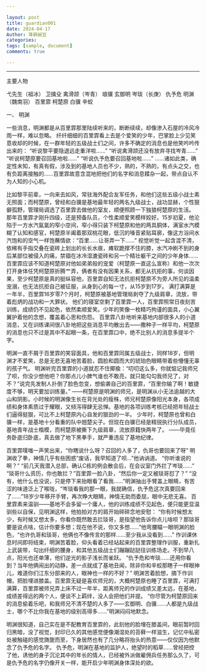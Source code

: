 ```yaml
---

layout: post
title: guardian001
date: 2024-04-17
Author: 荨麻豌豆
categories:
tags: [sample, document]
comments: true

---
```


***

主要人物

弋先生（祖冰）
卫擒殳
禽滑颉（岑青）
琅骥
玄御明
岑琰（长庚）
仇予危
明渊（魏南羽）
百里霏
柯楚原
白骥
辛蛟

一、    明渊

一些消息，明渊都是从百里霏那里陆续听来的，断断续续，却像渗入石屋的冷风冷雨一样，难以忽略。
纤纤细细的百里霏看上去是个爱笑的少年，巴掌脸上少见笑意收却的时候，在一群年轻的五级战士们之间，许多不确定的消息也是他笑吟吟传出来的：
“听说黎平要隐退远走重洋啦……”
“听说禽滑颉还没有放弃寻找岑青……”
“听说柯楚原要召回基地啦……”
“听说仇予危要召回基地啦……”
……诸如此类，确定性未知，有真有假，涉及到的基地人员也不少，熟的，不熟的，有点头之交，也有负距离接触的……百里霏故意含混地把他们的名字和消息糅杂一起，带点自认不为人知的小心机。

比如黎平前辈，一向来去如风，常驻海外配合友军任务，和他们这些五级小战士素无照面；而柯楚原，曾经和白骥是基地最年轻的两名九级战士，战功显赫，个性狠僻孤野，管理局调选了百里霏去做他的室友，顺便照顾一下独狼柯楚原的生活。
那年百里霏才刚升四级，还是预备队员，个性柔顺爱笑模样姣好。15岁初夏，他沦陷于一方水汽氤氲的窄小空间，窄小得只装下柯楚原和他的两具胴体，满室水汽模糊了认知和感官，柯楚原半阖着那双桃花眼，低沉的嗓音紧贴耳廓，像这方浴间水汽饱和的空气一样饱蘸情欲：“百里……让哥弄一下……”
视觉听觉一起含混不清，依稀有手指交叠在瓷砖上划出的长长水痕，瘫软跪撑不住的膝，水汽冲刷不到的身后某部位被侵入的痛，禁锢在冰冷湿漉瓷砖和另一个精壮躯干之间的少年身体……
百里霏应该不知道柯楚原对他如弟弟般的宠爱（柯楚原一直这么宣称）和他一次次打开身体任凭柯楚原折腾艹弄，俩者有没有因果关系，都无从抗拒的事，何谈因果，至少柯楚原是真的挺纵容他，百里霏自知无法抗拒柯楚原不为旁人所见的温柔宠溺，也无法抗拒自己被征服，从身到心的每一寸，从15岁到17岁。
满打满算是一年半，百里霏16岁零7个月时，柯楚原被基地管理局剥夺了九级肩章，流放，带着彪炳的战功和一大罪状。
他们的寝室空剩了百里霏一人，百里霏照常日夜刻苦训练，成绩仍不见起色，依然柔顺爱笑。少年的笑像一枚精巧拘谨的面具，小心翼翼护着他的念想，覆盖着心思和伤怨。
百里霏八卦地听来基地内部很多人的小道消息，又在训练课间很八卦地把这些消息平均散出去——撒种子一样平均，柯楚原的消息也只不过是其中不起眼一条，在百里霏口中，绝不比别人的消息多提半个字。

明渊一直不屑于百里霏的笑容面具，他和百里霏同属五级战士，同样18岁，但明渊才不爱笑，总是无悲无喜地苦着脸，圆脸和圆而大的琥珀色眼睛带着些懵懂无辜的孩子气。
明渊听完百里霏的小道就忍不住揶揄：“叨叨这么多，你就惦记我师兄了呗，你没少想他吧？你那点儿小脾气谁也不敢亮，就只能勾勾我师兄了，对不？”说完先发制人扑倒了脸色忽变，想偷袭自己的百里霏，“百里你输了啊！敏捷度不够，明天要加训练量。”
——柯楚原是明渊的师兄，是明渊从小无法逾越的大山和阴影。小时候的明渊像生长在背光处的瘦株，师兄柯楚原像阳光本身，各项成绩和身体素质过于耀眼，又倾泻得肆无忌惮。基地的各项训练考核已经把年轻战士们逼得挺狠，可比不上柯楚原内心自发的狠劲的一半。
少年时，柯楚原也曾和白骥一样，是基地十分看重的队中翘楚尖子。但现在白骥已经是精锐执行分队成员，基地青年战士楷模，而柯楚原被撕下九级肩章，流放原籍快两年了。
——毕竟任务卧底归卧底，真去做了地下黑拳手，就严重违反了基地纪律。

百里霏噗嗤一声笑出来，“你瞎说什么呀？召回的人多了，仇哥也要回来了呀”
明渊收了拳，神情几乎有些困惑“废话，我早知道了呗…”他讷讷道。
“你听谁说的啊？”
“前几天我潜入总部，确认C栋的例会散会后，在会议室门外拦了岑琰……”
“琰哥什么资历，你也敢拦？”百里霏一脸八卦，“然后你一定又被琰哥怼了？”
“没有，他什么也没说，只是停下来抬眼看了看我……”明渊抽出手臂盖上眼睛，有苦涩的味道泛上了喉咙，“岑琰看我的那一眼，我就确信，仇予危这次真要回来了……”18岁少年移开手臂，再次睁大眼睛，神情无助而委屈，眼中无悲无喜。
百里霏素来温驯——基地不会多留一个庸人，他的训练成绩不见起色，便只能更显温驯些以自保，见明渊这样，他拍拍对方的肩开始碎碎念地安慰：
“你有时候想太少，有时候又想太多，你看你既然敢去拦琰哥，是指望他告诉你点儿啥呗？那琰哥要是说点啥，估计你要多想；现在他不说，你又多想……”他弯腰瞄一眼明渊的脸色，“也许仇哥和琰哥，他俩也不像传言的那样……至少我从没看到……”
作训课休息时间即将结束，明渊苦着脸，仰头看着已经站起来的百里霏整理作训服，重新扎上武装带，勾出纤细的腰身，和其他五级战士们蹦蹦跶跶往训练场走。不到早八点，阳光也还单薄，他们逆光的影子浅长而雀跃。
“仇予危和岑琰……还用你看到？当年他俩闹出的动静，差一点就成了基地丑闻，除非你和辛蛟那瞎子一样眼神儿，难道你们江东分部来的人，眼神也一样的不好？”
明渊苦着脸想，摘下作训帽，把脸埋进膝盖。百里霏无疑是喜欢师兄的，大概柯楚原也睡了百里霏，可满打满算，百里霏被师兄弄上床不过一年半，距离师兄的作训成绩又差太远，在基地，成绩差得远的两个人，便谈不上羁绊，没人会把他们并提。
“你尽管为柯楚原回来的消息偷着乐吧，和我师兄不清不楚的人多了——玄御明、白骥……人都是九级战士，哪个不比你我在基地的级别高得多……”明渊闷闷地默念。

明渊很知道，自己实在是不配教育百里霏的，此刻他的脸埋在膝盖间，眼前暂时回归黑暗，没了视觉，封印已久的其他感觉便像潮湿处的苔藓一样滋生，记忆中私密处被触碰的感觉旖旎而至，下身居然也有了几分略将抬头的热意——仅仅因为他默念了仇予危的名字。
仇予危，明渊在基地的监护人，绝望时的稻草……曾经把控了他，诱他的身子沉沦其中的年长的情人，已经被外派做雇佣兵任务那么久了，可是仇予危的名字仍像开关一样，能开启少年明渊身体深处的欲。
